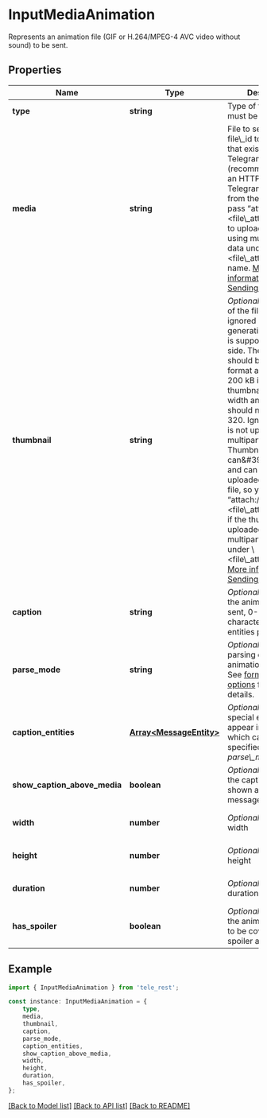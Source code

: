 # InputMediaAnimation

Represents an animation file (GIF or H.264/MPEG-4 AVC video without sound) to be sent.

## Properties

Name | Type | Description | Notes
------------ | ------------- | ------------- | -------------
**type** | **string** | Type of the result, must be *animation* | [default to 'animation']
**media** | **string** | File to send. Pass a file\\_id to send a file that exists on the Telegram servers (recommended), pass an HTTP URL for Telegram to get a file from the Internet, or pass “attach://\\&lt;file\\_attach\\_name\\&gt;” to upload a new one using multipart/form-data under \\&lt;file\\_attach\\_name\\&gt; name. [More information on Sending Files »](https://core.telegram.org/bots/api/#sending-files) | [default to undefined]
**thumbnail** | **string** | *Optional*. Thumbnail of the file sent; can be ignored if thumbnail generation for the file is supported server-side. The thumbnail should be in JPEG format and less than 200 kB in size. A thumbnail\&#39;s width and height should not exceed 320. Ignored if the file is not uploaded using multipart/form-data. Thumbnails can\&#39;t be reused and can be only uploaded as a new file, so you can pass “attach://\\&lt;file\\_attach\\_name\\&gt;” if the thumbnail was uploaded using multipart/form-data under \\&lt;file\\_attach\\_name\\&gt;. [More information on Sending Files »](https://core.telegram.org/bots/api/#sending-files) | [optional] [default to undefined]
**caption** | **string** | *Optional*. Caption of the animation to be sent, 0-1024 characters after entities parsing | [optional] [default to undefined]
**parse_mode** | **string** | *Optional*. Mode for parsing entities in the animation caption. See [formatting options](https://core.telegram.org/bots/api/#formatting-options) for more details. | [optional] [default to undefined]
**caption_entities** | [**Array&lt;MessageEntity&gt;**](MessageEntity.md) | *Optional*. List of special entities that appear in the caption, which can be specified instead of *parse\\_mode* | [optional] [default to undefined]
**show_caption_above_media** | **boolean** | *Optional*. Pass *True*, if the caption must be shown above the message media | [optional] [default to undefined]
**width** | **number** | *Optional*. Animation width | [optional] [default to undefined]
**height** | **number** | *Optional*. Animation height | [optional] [default to undefined]
**duration** | **number** | *Optional*. Animation duration in seconds | [optional] [default to undefined]
**has_spoiler** | **boolean** | *Optional*. Pass *True* if the animation needs to be covered with a spoiler animation | [optional] [default to undefined]

## Example

```typescript
import { InputMediaAnimation } from 'tele_rest';

const instance: InputMediaAnimation = {
    type,
    media,
    thumbnail,
    caption,
    parse_mode,
    caption_entities,
    show_caption_above_media,
    width,
    height,
    duration,
    has_spoiler,
};
```

[[Back to Model list]](../README.md#documentation-for-models) [[Back to API list]](../README.md#documentation-for-api-endpoints) [[Back to README]](../README.md)
